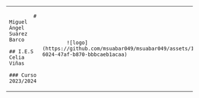 <table>
  <tr>
    <td> 
      <code>
        # Miguel Ángel Suárez Barco
        ## I.E.S Celia Viñas
        ### Curso 2023/2024
      </code>
    </td>
    <td>
      <code>
        ![logo](https://github.com/msuabar049/msuabar049/assets/153183260/0b9344ad-6024-47af-b870-bbbcaeb1acaa)
      </code>
      </td>
    </tr>
</table>

